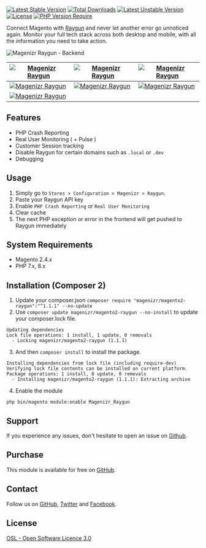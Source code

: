 [![Latest Stable Version](http://poser.pugx.org/magenizr/magento2-raygun/v?v=1)](https://packagist.org/packages/magenizr/magento2-raygun) [![Total Downloads](http://poser.pugx.org/magenizr/magento2-raygun/downloads?v=1)](https://packagist.org/packages/magenizr/magento2-raygun) [![Latest Unstable Version](http://poser.pugx.org/magenizr/magento2-raygun/v/unstable?v=1)](https://packagist.org/packages/magenizr/magento2-raygun) [![License](http://poser.pugx.org/magenizr/magento2-raygun/license?v=1)](https://packagist.org/packages/magenizr/magento2-raygun) [![PHP Version Require](http://poser.pugx.org/magenizr/magento2-raygun/require/php?v=1)](https://packagist.org/packages/magenizr/magento2-raygun)

Connect Magento with [Raygun](https://raygun.com) and never let another error go unnoticed again. Monitor your full tech stack across both desktop and mobile, with all the information you need to take action.

![Magenizr Raygun - Backend](https://images2.imgbox.com/3b/12/GYCKkEYK_o.png)

| [![Magenizr Raygun](https://images2.imgbox.com/b1/e3/XxDyKqGr_o.png)](https://images2.imgbox.com/b1/e3/XxDyKqGr_o.png) | [![Magenizr Raygun](https://images2.imgbox.com/c9/3b/8KUX893A_o.png)](https://images2.imgbox.com/c9/3b/8KUX893A_o.png) | [![Magenizr Raygun](https://images2.imgbox.com/d6/af/fj0dlj4L_o.png)](https://images2.imgbox.com/d6/af/fj0dlj4L_o.png) |
|--------------------------------------------------------------------------------------------------------------------------|------------------------------------------------------------------------------------------------------------------------|-----------------------------------------------------------------------------------------------------------------------|
| [![Magenizr Raygun](https://images2.imgbox.com/db/da/YPLBhWYC_o.png)](https://images2.imgbox.com/db/da/YPLBhWYC_o.png) | [![Magenizr Raygun](https://images2.imgbox.com/d3/c1/BXstolhs_o.png)](https://images2.imgbox.com/d3/c1/BXstolhs_o.png) | [![Magenizr Raygun](https://images2.imgbox.com/81/64/JJ3kYEaq_o.png)](https://images2.imgbox.com/81/64/JJ3kYEaq_o.png) |
| [![Magenizr Raygun](https://images2.imgbox.com/c1/db/UmF9qhrA_o.png)](https://images2.imgbox.com/c1/db/UmF9qhrA_o.png) |                                                                                                                        | |

## Features

- PHP Crash Reporting
- Real User Monitoring ( + Pulse )
- Customer Session tracking
- Disable Raygun for certain domains such as `.local` or `.dev`
- Debugging

## Usage

1. Simply go to `Stores > Configuration > Magenizr > Raygun`.
2. Paste your Raygun API key
3. Enable `PHP Crash Reporting` or `Real User Monitoring`
4. Clear cache
5. The next PHP exception or error in the frontend will get pushed to Raygun immediately

## System Requirements

- Magento 2.4.x
- PHP 7.x, 8.x

## Installation (Composer 2)

1. Update your composer.json `composer require "magenizr/magento2-raygun":"^1.1.1" --no-update`
2. Use `composer update magenizr/magento2-raygun --no-install` to update your composer.lock file.

```
Updating dependencies
Lock file operations: 1 install, 1 update, 0 removals
  - Locking magenizr/magento2-raygun (1.1.1)
```

3. And then `composer install` to install the package.

```
Installing dependencies from lock file (including require-dev)
Verifying lock file contents can be installed on current platform.
Package operations: 1 install, 0 update, 0 removals
  - Installing magenizr/magento2-raygun (1.1.1): Extracting archive
```

4. Enable the module

```
php bin/magento module:enable Magenizr_Raygun
```

## Support

If you experience any issues, don't hesitate to open an issue
on [Github](https://github.com/magenizr/Magenizr_Raygun/issues).

## Purchase

This module is available for free on [GitHub](https://github.com/magenizr).

## Contact

Follow us on [GitHub](https://github.com/magenizr), [Twitter](https://twitter.com/magenizr)
and [Facebook](https://www.facebook.com/magenizr).

## License

[OSL - Open Software Licence 3.0](https://opensource.org/licenses/osl-3.0.php)
